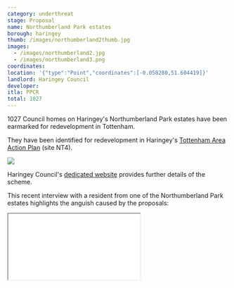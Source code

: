 ```yaml
---
category: underthreat
stage: Proposal
name: Northumberland Park estates
borough: haringey
thumb: /images/northumberland2thumb.jpg
images:
  - /images/northumberland2.jpg
  - /images/northumberland3.png
coordinates: 
location: '{"type":"Point","coordinates":[-0.058280,51.604419]}'
landlord: Haringey Council
developer:
itla: PPCR
total: 1027
---
```

1027 Council homes on Haringey's Northumberland Park estates have been earmarked for redevelopment in Tottenham.

They have been identified for redevelopment in Haringey's [Tottenham Area Action Plan](https://www.haringey.gov.uk/sites/haringeygovuk/files/final_haringey_tottenham_aap_dtp_online.pdf) (site NT4). 

<img src="/images/northumberland.png" class="img-fluid rounded img-thumbnail">

Haringey Council's [dedicated website](https://tottenham.london/NP) provides further details of the scheme.

This recent interview with a resident from one of the Northumberland Park estates highlights the anguish caused by the proposals:

<div class="embed-responsive embed-responsive-16by9">
  <iframe class="embed-responsive-item" src="/images/northumberlandpark.mp4" allowfullscreen></iframe>
</div>
